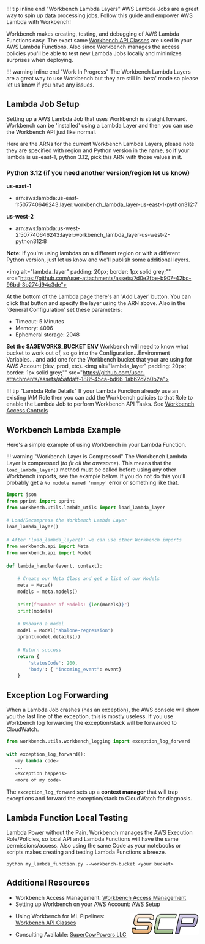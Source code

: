 !!! tip inline end "Workbench Lambda Layers"
    AWS Lambda Jobs are a great way to spin up data processing jobs. Follow this guide and empower AWS Lambda with Workbench!

Workbench makes creating, testing, and debugging of AWS Lambda Functions easy. The exact same [Workbench API Classes](../api_classes/overview.md) are used in your AWS Lambda Functions. Also since Workbench manages the access policies you'll be able to test new Lambda Jobs locally and minimizes surprises when deploying.
    
!!! warning inline end "Work In Progress"
    The Workbench Lambda Layers are a great way to use Workbench but they are still in 'beta' mode so please let us know if you have any issues.
    
## Lambda Job Setup

Setting up a AWS Lambda Job that uses Workbench is straight forward. Workbench can be 'installed' using a Lambda Layer and then you can use the Workbench API just like normal.

Here are the ARNs for the current Workbench Lambda Layers, please note they are specified with region and Python version in the name, so if your lambda is us-east-1, python 3.12, pick this ARN with those values in it.

### Python 3.12 (if you need another version/region let us know)
 
**us-east-1**

- arn:aws:lambda:us-east-1:507740646243:layer:workbench\_lambda_layer-us-east-1-python312:7

**us-west-2**

- arn:aws:lambda:us-west-2:507740646243:layer:workbench\_lambda_layer-us-west-2-python312:8

**Note:** If you're using lambdas on a different region or with a different Python version, just let us know and we'll publish some additional layers.

<img alt="lambda_layer"  padding: 20px; border: 1px solid grey;""
src="https://github.com/user-attachments/assets/7d0e2fbe-b907-42bc-96bd-3b274d94c3de">

At the bottom of the Lambda page there's an 'Add Layer' button. You can click that button and specify the layer using the ARN above. Also in the 'General Configuration' set these parameters:

- Timeout: 5 Minutes
- Memory: 4096
- Ephemeral storage: 2048

**Set the SAGEWORKS_BUCKET ENV**
Workbench will need to know what bucket to work out of, so go into the Configuration...Environment Variables... and add one for the Workbench bucket that your are using for AWS Account (dev, prod, etc).
<img alt="lambda_layer"  padding: 20px; border: 1px solid grey;""
src="https://github.com/user-attachments/assets/a5afdaff-188f-45ca-bd66-1ab62d7b0b2a">


!!! tip "Lambda Role Details"
    If your Lambda Function already use an existing IAM Role then you can add the Workbench policies to that Role to enable the Lambda Job to perform Workbench API Tasks. See [Workbench Access Controls](https://docs.google.com/presentation/d/1_KwbaBsyBoiWW_8SEallHg8RMsi9FdK10dr2wwzo3CA/edit?usp=sharing)

## Workbench Lambda Example
Here's a simple example of using Workbench in your Lambda Function. 

!!! warning "Workbench Layer is Compressed"
    The Workbench Lambda Layer is compressed (*to fit all the awesome*). This means that the `load_lambda_layer()` method must be called before using any other Workbench imports, see the example below. If you do not do this you'll probably get a `No module named 'numpy'` error or something like that.

```py title="examples/lambda_hello_world.py"
import json
from pprint import pprint
from workbench.utils.lambda_utils import load_lambda_layer
    
# Load/Decompress the Workbench Lambda Layer
load_lambda_layer()

# After 'load_lambda_layer()' we can use other Workbench imports
from workbench.api import Meta
from workbench.api import Model 

def lambda_handler(event, context):
    
    # Create our Meta Class and get a list of our Models
    meta = Meta()
    models = meta.models()
    
    print(f"Number of Models: {len(models)}")
    print(models)
        
    # Onboard a model
    model = Model("abalone-regression")
    pprint(model.details())
        
    # Return success
    return {
        'statusCode': 200,
        'body': { "incoming_event": event}
    }
```

## Exception Log Forwarding
When a Lambda Job crashes (has an exception), the AWS console will show you the last line of the exception, this is mostly useless. If you use Workbench log forwarding the exception/stack will be forwarded to CloudWatch.

```py
from workbench.utils.workbench_logging import exception_log_forward

with exception_log_forward():
   <my lambda code>
   ...
   <exception happens>
   <more of my code>
```
The `exception_log_forward` sets up a **context manager** that will trap exceptions and forward the exception/stack to CloudWatch for diagnosis. 

## Lambda Function Local Testing
Lambda Power without the Pain. Workbench manages the AWS Execution Role/Policies, so local API and Lambda Functions will have the same permissions/access. Also using the same Code as your notebooks or scripts makes creating and testing Lambda Functions a breeze.

```shell
python my_lambda_function.py --workbench-bucket <your bucket>
```

## Additional Resources
- Workbench Access Management: [Workbench Access Management](https://docs.google.com/presentation/d/1_KwbaBsyBoiWW_8SEallHg8RMsi9FdK10dr2wwzo3CA/edit?usp=sharing)
- Setting up Workbench on your AWS Account: [AWS Setup](../aws_setup/core_stack.md)

<img align="right" src="../images/scp.png" width="180">

- Using Workbench for ML Pipelines: [Workbench API Classes](../api_classes/overview.md)

- Consulting Available: [SuperCowPowers LLC](https://www.supercowpowers.com)

